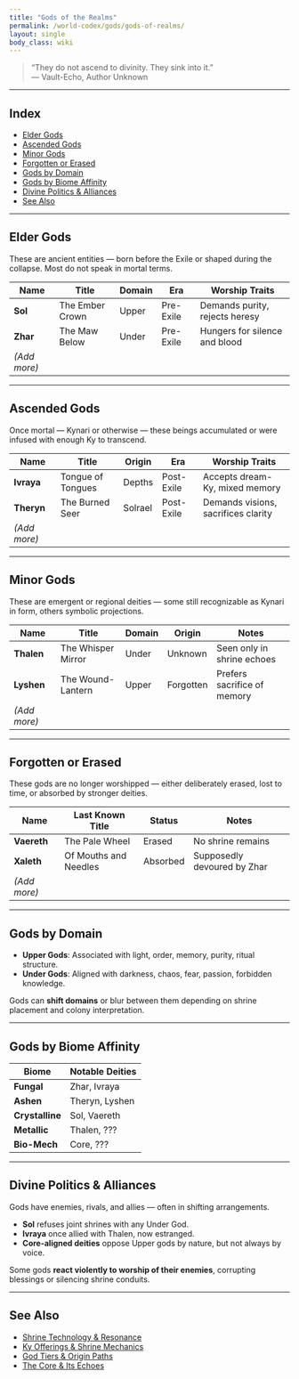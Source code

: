 ```yaml
---
title: "Gods of the Realms"
permalink: /world-codex/gods/gods-of-realms/
layout: single
body_class: wiki
---
```


> “They do not ascend to divinity. They sink into it.”  
> — Vault-Echo, Author Unknown

---

## Index

- [Elder Gods](#elder-gods)
- [Ascended Gods](#ascended-gods)
- [Minor Gods](#minor-gods)
- [Forgotten or Erased](#forgotten-or-erased)
- [Gods by Domain](#gods-by-domain)
- [Gods by Biome Affinity](#gods-by-biome-affinity)
- [Divine Politics & Alliances](#divine-politics--alliances)
- [See Also](#see-also)

---

## Elder Gods

These are ancient entities — born before the Exile or shaped during the collapse. Most do not speak in mortal terms.

| Name         | Title              | Domain | Era        | Worship Traits |
|--------------|--------------------|--------|------------|----------------|
| **Sol**      | The Ember Crown    | Upper  | Pre-Exile  | Demands purity, rejects heresy |
| **Zhar**     | The Maw Below      | Under  | Pre-Exile  | Hungers for silence and blood |
| *(Add more)* |                    |        |            |                |

---

## Ascended Gods

Once mortal — Kynari or otherwise — these beings accumulated or were infused with enough Ky to transcend.

| Name         | Title                 | Origin | Era        | Worship Traits |
|--------------|-----------------------|--------|------------|----------------|
| **Ivraya**   | Tongue of Tongues     | Depths | Post-Exile | Accepts dream-Ky, mixed memory |
| **Theryn**   | The Burned Seer       | Solrael | Post-Exile | Demands visions, sacrifices clarity |
| *(Add more)* |                       |        |            |                |

---

## Minor Gods

These are emergent or regional deities — some still recognizable as Kynari in form, others symbolic projections.

| Name         | Title                  | Domain | Origin     | Notes |
|--------------|------------------------|--------|------------|-------|
| **Thalen**   | The Whisper Mirror     | Under  | Unknown    | Seen only in shrine echoes |
| **Lyshen**   | The Wound-Lantern      | Upper  | Forgotten  | Prefers sacrifice of memory |
| *(Add more)* |                        |        |            |       |

---

## Forgotten or Erased

These gods are no longer worshipped — either deliberately erased, lost to time, or absorbed by stronger deities.

| Name         | Last Known Title     | Status | Notes |
|--------------|----------------------|--------|-------|
| **Vaereth**  | The Pale Wheel       | Erased | No shrine remains |
| **Xaleth**   | Of Mouths and Needles| Absorbed | Supposedly devoured by Zhar |
| *(Add more)* |                      |        |       |

---

## Gods by Domain

- **Upper Gods**: Associated with light, order, memory, purity, ritual structure.
- **Under Gods**: Aligned with darkness, chaos, fear, passion, forbidden knowledge.

Gods can **shift domains** or blur between them depending on shrine placement and colony interpretation.

---

## Gods by Biome Affinity

| Biome         | Notable Deities |
|---------------|-----------------|
| **Fungal**    | Zhar, Ivraya     |
| **Ashen**     | Theryn, Lyshen   |
| **Crystalline** | Sol, Vaereth   |
| **Metallic**  | Thalen, ???      |
| **Bio-Mech**  | Core, ???        |

---

## Divine Politics & Alliances

Gods have enemies, rivals, and allies — often in shifting arrangements.

- **Sol** refuses joint shrines with any Under God.
- **Ivraya** once allied with Thalen, now estranged.
- **Core-aligned deities** oppose Upper gods by nature, but not always by voice.

Some gods **react violently to worship of their enemies**, corrupting blessings or silencing shrine conduits.

---

## See Also

- [Shrine Technology & Resonance](/world-codex/technology/shrines/)
- [Ky Offerings & Shrine Mechanics](/world-codex/resources/ky/ky-offerings/)
- [God Tiers & Origin Paths](/world-codex/gods/god-tiers/)
- [The Core & Its Echoes](/world-codex/regions/core-realms/)

